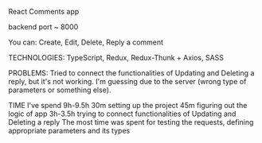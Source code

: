 React Comments app

backend port ~ 8000

You can:
Create, Edit, Delete, Reply a comment

TECHNOLOGIES:
TypeScript, Redux, Redux-Thunk + Axios, SASS

PROBLEMS:
Tried to connect the functionalities of Updating and Deleting a reply, but it's not working. I'm guessing due to the server (wrong type of parameters or something else).

TIME
I've spend 9h-9.5h 
30m setting up the project
45m figuring out the logic of app
3h-3.5h trying to connect functionalities of Updating and Deleting a reply
The most time was spent for testing the requests, defining appropriate parameters and its types
